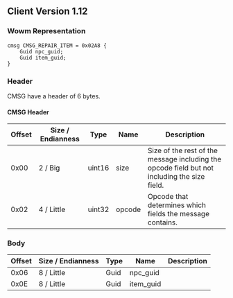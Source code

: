 ## Client Version 1.12

### Wowm Representation
```rust,ignore
cmsg CMSG_REPAIR_ITEM = 0x02A8 {
    Guid npc_guid;    
    Guid item_guid;    
}
```
### Header
CMSG have a header of 6 bytes.

#### CMSG Header
| Offset | Size / Endianness | Type   | Name   | Description |
| ------ | ----------------- | ------ | ------ | ----------- |
| 0x00   | 2 / Big           | uint16 | size   | Size of the rest of the message including the opcode field but not including the size field.|
| 0x02   | 4 / Little        | uint32 | opcode | Opcode that determines which fields the message contains.|
### Body
| Offset | Size / Endianness | Type | Name | Description |
| ------ | ----------------- | ---- | ---- | ----------- |
| 0x06 | 8 / Little | Guid | npc_guid |  |
| 0x0E | 8 / Little | Guid | item_guid |  |
